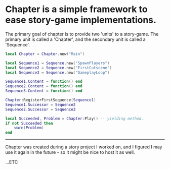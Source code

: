 # Chapter is a simple framework to ease story-game implementations.

The primary goal of chapter is to provide two 'units' to a story-game. The primary unit is called a 'Chapter', and the secondary unit is called a 'Sequence'.

```lua
local Chapter = Chapter.new("Main")

local Sequence1 = Sequence.new("SpawnPlayers")
local Sequence2 = Sequence.new("FirstCutscene")
local Sequence3 = Sequence.new("GameplayLoop")

Sequence1.Content = function() end
Sequence2.Content = function() end
Sequence3.Content = function() end

Chapter:RegisterFirstSequence(Sequence1)
Sequence1.Successor = Sequence2
Sequence2.Successor = Sequence3

local Succeeded, Problem = Chapter:Play() -- yielding method.
if not Succeeded then
    warn(Problem)
end
```
-----

Chapter was created during a story project I worked on, and I figured I may use it again in the future - so it might be nice to host it as well.

...ETC